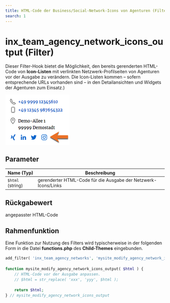 ```yaml
---
title: HTML-Code der Business/Social-Network-Icons von Agenturen (Filter)
search: 1
---
```


# inx_team_agency_network_icons_output (Filter)

Dieser Filter-Hook bietet die Möglichkeit, den bereits gerenderten HTML-Code von **Icon-Listen** mit verlinkten Netzwerk-Profilseiten von Agenturen vor der Ausgabe zu verändern. Die Icon-Listen kommen – sofern entsprechende URLs vorhanden sind – in den Detailansichten und Widgets der Agenturen zum Einsatz.)

![Netwerk-Icons in Kontakt-Widgets](../assets/scst-network-icons-1.gif)

## Parameter

| Name (Typ) | Beschreibung |
| ---------- | ------------ |
| `$html` (string) | gerenderter HTML-Code für die Ausgabe der Netzwerk-Icons/Links |

## Rückgabewert

angepasster HTML-Code

## Rahmenfunktion

Eine Funktion zur Nutzung des Filters wird typischerweise in der folgenden Form in die Datei **functions.php** des **Child-Themes** eingebunden.

```php
add_filter( 'inx_team_agency_networks', 'mysite_modify_agency_network_icons_output' );

function mysite_modify_agency_network_icons_output( $html ) {
	// HTML-Code vor der Ausgabe anpassen.
	// $html = str_replace( 'xxx', 'yyy', $html );

	return $html;
} // mysite_modify_agency_network_icons_output
```